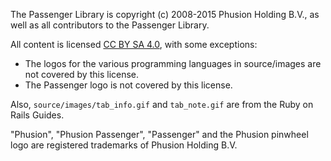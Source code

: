 The Passenger Library is copyright (c) 2008-2015 Phusion Holding B.V., as well as all contributors to the Passenger Library.

All content is licensed [CC BY SA 4.0](http://creativecommons.org/licenses/by-sa/4.0/), with some exceptions:

 * The logos for the various programming languages in source/images are not covered by this license.
 * The Passenger logo is not covered by this license.

Also, `source/images/tab_info.gif` and `tab_note.gif` are from the Ruby on Rails Guides.

"Phusion", "Phusion Passenger", "Passenger" and the Phusion pinwheel logo are registered trademarks of Phusion Holding B.V.

